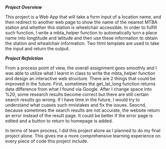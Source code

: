 ***Project Overview***

This project is a Web App that will take a form input of a location name, and then redirect to another web page to show the name of the nearest MTBA station and whether this station is wheelchair accessible. In order to fulfill such function, I write a mbta_helper function to automatically turn a place name into longtitude and latitude and then use these information to obtain the station and whealchair information. Two html template are used to take the input and return the output.

***Project Refelction***

From a process point of view, the overall assignment goes smoothly and I was able to utilize what I learnt in class to write the mbta_helper function and design an interactive web structure. There are 2 things that could be improved in the future. First, sometimes the get_lat_long function returns data difference from what I found via Google. After I change space into %20, some research results become correct but there are still certain search results go wrong. If I have time in the future, I would try to understand what cuases such mnistakes and fix the issues. Seocnd, because sometimes the search results are not accurate, the website return an error instead of the result page. It could be better if the error page is edited and a button to return to homepage is added.

In terms of team process, I did this project alone as I planned to do my final project alone. This gives me a more comprehensive learning experience on every piece of code this project include.
